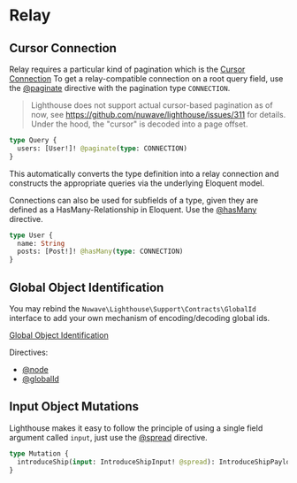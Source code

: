 # Relay

## Cursor Connection

Relay requires a particular kind of pagination which is the [Cursor Connection](https://facebook.github.io/relay/graphql/connections.htm)
To get a relay-compatible connection on a root query field, use the [@paginate](../api-reference/directives.md#paginate)
directive with the pagination type `CONNECTION`.

> Lighthouse does not support actual cursor-based pagination as of now, see https://github.com/nuwave/lighthouse/issues/311 for details.
> Under the hood, the "cursor" is decoded into a page offset.

```graphql
type Query {
  users: [User!]! @paginate(type: CONNECTION)
}
```

This automatically converts the type definition into a relay connection and constructs
the appropriate queries via the underlying Eloquent model.

Connections can also be used for subfields of a type, given they are defined as a HasMany-Relationship
in Eloquent. Use the [@hasMany](../api-reference/directives.md#hasmany) directive.

```graphql
type User {
  name: String
  posts: [Post!]! @hasMany(type: CONNECTION)
}
```

## Global Object Identification

You may rebind the `Nuwave\Lighthouse\Support\Contracts\GlobalId` interface to add your
own mechanism of encoding/decoding global ids.

[Global Object Identification](https://relay.dev/graphql/objectidentification.htm)

Directives:

- [@node](../api-reference/directives.md#node)
- [@globalId](../api-reference/directives.md#globalid)

## Input Object Mutations

Lighthouse makes it easy to follow the principle of using a
single field argument called `input`, just use the [@spread](../api-reference/directives.md#spread) directive.

```graphql
type Mutation {
  introduceShip(input: IntroduceShipInput! @spread): IntroduceShipPayload!
}
```
